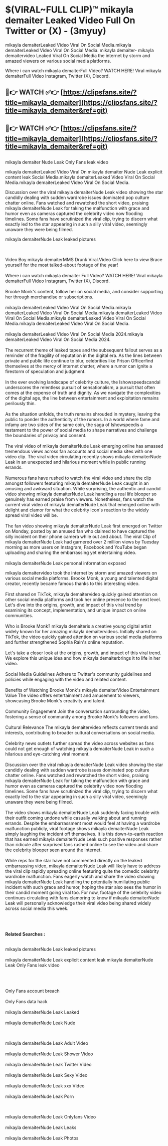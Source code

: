 #  $(VIRAL~FULL CLIP)™ mikayla demaiter Leaked Video Full On Twitter or (X)  - (3myuy)

mikayla demaiterLeaked Video Viral On Social Media.mikayla demaiterLeaked Video Viral On Social Media.
mikayla demaiter- mikayla demaitervideo Leaked Viral On Social Media the internet by storm and amazed viewers on various social media platforms.

Where i can watch mikayla demaiterFull Video? WATCH HERE! Viral mikayla demaiterFull Video Instagram, Twitter (X), Discord.

## 🔴👉 WATCH ✅👉 [https://clipsfans.site/?title=mikayla_demaiter](https://clipsfans.site/?title=mikayla_demaiter&ref=git)


## 🔴👉 WATCH ✅👉 [https://clipsfans.site/?title=mikayla_demaiter](https://clipsfans.site/?title=mikayla_demaiter&ref=git)
##


mikayla demaiter Nude Leak Only Fans leak video 


mikayla demaiterLeaked Video Viral On  mikayla demaiter Nude Leak explicit content leak Social Media.mikayla demaiterLeaked Video Viral On Social Media.mikayla demaiterLeaked Video Viral On Social Media.



Discussion over the viral mikayla demaiterNude Leak video showing the star candidly dealing with sudden wardrobe issues dominated pop culture chatter online. Fans watched and rewatched the short video, praising mikayla demaiterNude Leak for taking the malfunction with grace and humor even as cameras captured the celebrity video now flooding timelines. Some fans have scrutinized the viral clip, trying to discern what exactly led to the star appearing in such a silly viral video, seemingly unaware they were being filmed.


mikayla demaiterNude Leak leaked pictures


  <br>

  <br>
Video Boy mikayla demaiterMMS Drunk Viral.Video Click here to view Brace yourself for the most talked-about footage of the year!
<br><br>
Where i can watch mikayla demaiter Full Video? WATCH HERE! Viral mikayla demaiterFull Video Instagram, Twitter (X), Discord.
<br><br>
Brooke Monk's content, follow her on social media, and consider supporting her through merchandise or subscriptions.
<br><br>
mikayla demaiterLeaked Video Viral On Social Media.mikayla demaiterLeaked Video Viral On Social Media.mikayla demaiterLeaked Video Viral On Social Media.mikayla demaiterLeaked Video Viral On Social Media.mikayla demaiterLeaked Video Viral On Social Media.
<br><br>
mikayla demaiterLeaked Video Viral On Social Media 2024.mikayla demaiterLeaked Video Viral On Social Media 2024.
<br><br>
The recurrent theme of leaked tapes and the subsequent fallout serves as a reminder of the fragility of reputation in the digital era. As the lines between private and public life continue to blur, celebrities like Prison Officerfind themselves at the mercy of internet chatter, where a rumor can ignite a firestorm of speculation and judgment.
<br><br>
In the ever evolving landscape of celebrity culture, the Ishowspeedscandal underscores the relentless pursuit of sensationalism, a pursuit that often comes at the expense of truth and dignity. As we navigate the complexities of the digital age, the line between entertainment and exploitation remains perilously thin.
<br><br>
As the situation unfolds, the truth remains shrouded in mystery, leaving the public to ponder the authenticity of the rumors. In a world where fame and infamy are two sides of the same coin, the saga of Ishowspeedis a testament to the power of social media to shape narratives and challenge the boundaries of privacy and consent.
<br><br>
The viral video of mikayla demaiterNude Leak emerging online has amassed tremendous views across fan accounts and social media sites with one video clip. The viral video circulating recently shows mikayla demaiterNude Leak in an unexpected and hilarious moment while in public running errands.
<br><br>
Numerous fans have rushed to watch the viral video and share the clip amongst followers featuring mikayla demaiterNude Leak caught in an amusing and awkward situation. While surprising, the authentic and candid video showing mikayla demaiterNude Leak handling a real life blooper so genuinely has earned praise from viewers. Nonetheless, fans watch the current viral video of mikayla demaiterNude Leak that emerged online with delight and clamor for what the celebrity icon's reaction to the widely spread viral video will be.
<br><br>
The fan video showing mikayla demaiterNude Leak first emerged on Twitter on Monday, posted by an amused fan who claimed to have captured the silly incident on their phone camera while out and about. The viral Clip of mikayla demaiterNude Leak had garnered over 2 million views by Tuesday morning as more users on Instagram, Facebook and YouTube began uploading and sharing the embarrassing yet entertaining video.
<br><br>
mikayla demaiterNude Leak personal information exposed

mikayla demaitervideo took the internet by storm and amazed viewers on various social media platforms. Brooke Monk, a young and talented digital creator, recently became famous thanks to this interesting video.
<br><br>
First shared on TikTok, mikayla demaitervideo quickly gained attention on other social media platforms and took her online presence to the next level. Let's dive into the origins, growth, and impact of this viral trend by examining its concept, implementation, and unique impact on online communities.
<br><br>
Who is Brooke Monk? mikayla demaiteris a creative young digital artist widely known for her amazing mikayla demaitervideos. Initially shared on TikTok, the video quickly gained attention on various social media platforms and further strengthened Sophia Rain's online reputation.
<br><br>
Let's take a closer look at the origins, growth, and impact of this viral trend. We explore this unique idea and how mikayla demaiterbrings it to life in her video.
<br><br>
Social Media Guidelines Adhere to Twitter's community guidelines and policies while engaging with the video and related content.
<br><br>
Benefits of Watching Brooke Monk's mikayla demaiterVideo Entertainment Value The video offers entertainment and amusement to viewers, showcasing Brooke Monk's creativity and talent.
<br><br>
Community Engagement Join the conversation surrounding the video, fostering a sense of community among Brooke Monk's followers and fans.
<br><br>
Cultural Relevance The mikayla demaitervideo reflects current trends and interests, contributing to broader cultural conversations on social media.
<br><br>
Celebrity news outlets further spread the video across websites as fans could not get enough of watching mikayla demaiterNude Leak in such a hilarious and eye-catching viral moment.
<br><br>
Discussion over the viral mikayla demaiterNude Leak video showing the star candidly dealing with sudden wardrobe issues dominated pop culture chatter online. Fans watched and rewatched the short video, praising mikayla demaiterNude Leak for taking the malfunction with grace and humor even as cameras captured the celebrity video now flooding timelines. Some fans have scrutinized the viral clip, trying to discern what exactly led to the star appearing in such a silly viral video, seemingly unaware they were being filmed.
<br><br>
The video shows mikayla demaiterNude Leak suddenly facing trouble with their outfit coming undone while casually walking about and running errands. Despite the embarrassment most would feel at having a wardrobe malfunction publicly, viral footage shows mikayla demaiterNude Leak simply laughing the incident off themselves. It is this down-to-earth reaction that has earned mikayla demaiterNude Leak such positive responses rather than ridicule after surprised fans rushed online to see the video and share the celebrity blooper seen around the internet.
<br><br>
While reps for the star have not commented directly on the leaked embarrassing video, mikayla demaiterNude Leak will likely have to address the viral clip rapidly spreading online featuring quite the comedic celebrity wardrobe malfunction. Fans eagerly watch and share the video showing mikayla demaiterNude Leak handling the potentially humiliating public incident with such grace and humor, hoping the star also sees the humor in their candid moment going viral too. For now, footage of the celebrity video continues circulating with fans clamoring to know if mikayla demaiterNude Leak will personally acknowledge their viral video being shared widely across social media this week.
<br><br>

<br><br>
<strong>Related Searches :</strong>
<br><br>

mikayla demaiterNude Leak leaked pictures
<br><br>
mikayla demaiterNude Leak explicit content leak
mikayla demaiterNude Leak Only Fans leak video
<br><br>

<br><br>
Only Fans account breach
<br><br>
Only Fans data hack
<br><br>
mikayla demaiterNude Leak Leaked
<br><br>
mikayla demaiterNude Leak Nude

<br><br>
mikayla demaiterNude Leak Adult Video
<br><br>
mikayla demaiterNude Leak Shower Video
<br><br>
mikayla demaiterNude Leak Twitter Video
<br><br>
mikayla demaiterNude Leak Sexy Video
<br><br>
mikayla demaiterNude Leak xxx Video
<br><br>
mikayla demaiterNude Leak Porn

<br><br>
mikayla demaiterNude Leak Onlyfans Video
<br><br>
mikayla demaiterNude Leak Leaks
<br><br>
mikayla demaiterNude Leak Photos